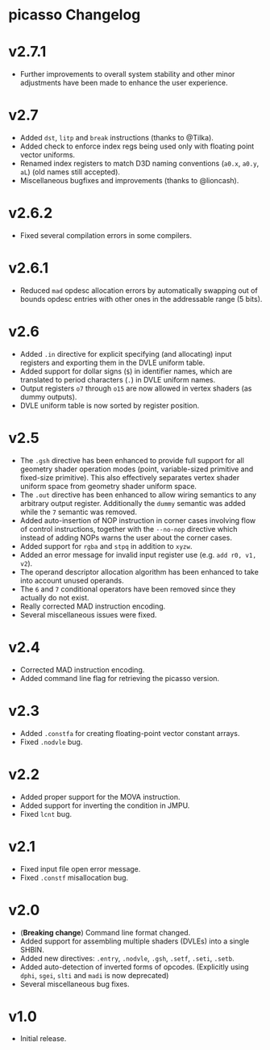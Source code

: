# picasso Changelog

# v2.7.1

- Further improvements to overall system stability and other minor adjustments have been made to enhance the user experience.

# v2.7

- Added `dst`, `litp` and `break` instructions (thanks to @Tilka).
- Added check to enforce index regs being used only with floating point vector uniforms.
- Renamed index registers to match D3D naming conventions (`a0.x`, `a0.y`, `aL`) (old names still accepted).
- Miscellaneous bugfixes and improvements (thanks to @lioncash).

# v2.6.2

- Fixed several compilation errors in some compilers.

# v2.6.1

- Reduced `mad` opdesc allocation errors by automatically swapping out of bounds opdesc entries with other ones in the addressable range (5 bits).

# v2.6

- Added `.in` directive for explicit specifying (and allocating) input registers and exporting them in the DVLE uniform table.
- Added support for dollar signs (`$`) in identifier names, which are translated to period characters (`.`) in DVLE uniform names.
- Output registers `o7` through `o15` are now allowed in vertex shaders (as dummy outputs).
- DVLE uniform table is now sorted by register position.

# v2.5

- The `.gsh` directive has been enhanced to provide full support for all geometry shader operation modes (point, variable-sized primitive and fixed-size primitive). This also effectively separates vertex shader uniform space from geometry shader uniform space.
- The `.out` directive has been enhanced to allow wiring semantics to any arbitrary output register. Additionally the `dummy` semantic was added while the `7` semantic was removed.
- Added auto-insertion of NOP instruction in corner cases involving flow of control instructions, together with the `--no-nop` directive which instead of adding NOPs warns the user about the corner cases.
- Added support for `rgba` and `stpq` in addition to `xyzw`.
- Added an error message for invalid input register use (e.g. `add r0, v1, v2`).
- The operand descriptor allocation algorithm has been enhanced to take into account unused operands.
- The `6` and `7` conditional operators have been removed since they actually do not exist.
- Really corrected MAD instruction encoding.
- Several miscellaneous issues were fixed.

# v2.4

- Corrected MAD instruction encoding.
- Added command line flag for retrieving the picasso version.

# v2.3

- Added `.constfa` for creating floating-point vector constant arrays.
- Fixed `.nodvle` bug.

# v2.2

- Added proper support for the MOVA instruction.
- Added support for inverting the condition in JMPU.
- Fixed `lcnt` bug.

# v2.1

- Fixed input file open error message.
- Fixed `.constf` misallocation bug.

# v2.0

- (**Breaking change**) Command line format changed.
- Added support for assembling multiple shaders (DVLEs) into a single SHBIN.
- Added new directives: `.entry`, `.nodvle`, `.gsh`, `.setf`, `.seti`, `.setb`.
- Added auto-detection of inverted forms of opcodes. (Explicitly using `dphi`, `sgei`, `slti` and `madi` is now deprecated)
- Several miscellaneous bug fixes.

# v1.0

- Initial release.
